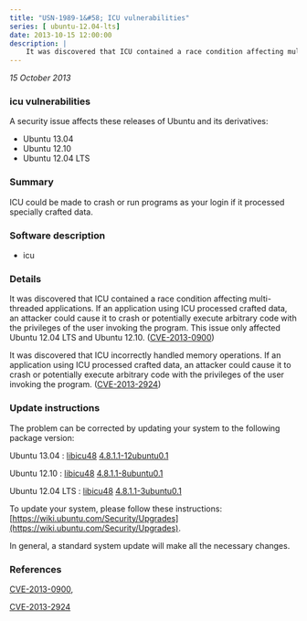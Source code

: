 ```yaml
---
title: "USN-1989-1&#58; ICU vulnerabilities"
series: [ ubuntu-12.04-lts]
date: 2013-10-15 12:00:00
description: |
    It was discovered that ICU contained a race condition affecting multi- threaded applications. If an application using ICU processed crafted data, an attacker could cause it to crash or potentially execute arbitrary code with the privileges of the user invoking the program. This issue only affected Ubuntu 12.04 LTS and Ubuntu 12.10. ([CVE-2013-0900](http://people.ubuntu.com/~ubuntu-security/cve/CVE-2013-0900))
--- 
```

 
 

*15 October 2013*

### icu vulnerabilities

A security issue affects these releases of Ubuntu and its derivatives:

* Ubuntu 13.04
* Ubuntu 12.10
* Ubuntu 12.04 LTS

### Summary

ICU could be made to crash or run programs as your login if it processed specially crafted data.

### Software description

* icu 

### Details

It was discovered that ICU contained a race condition affecting multi- threaded applications. If an application using ICU processed crafted data, an attacker could cause it to crash or potentially execute arbitrary code with the privileges of the user invoking the program. This issue only affected Ubuntu 12.04 LTS and Ubuntu 12.10. ([CVE-2013-0900](http://people.ubuntu.com/~ubuntu-security/cve/CVE-2013-0900))

It was discovered that ICU incorrectly handled memory operations. If an application using ICU processed crafted data, an attacker could cause it to crash or potentially execute arbitrary code with the privileges of the user invoking the program. ([CVE-2013-2924](http://people.ubuntu.com/~ubuntu-security/cve/CVE-2013-2924)) 

### Update instructions

The problem can be corrected by updating your system to the following package version:

Ubuntu 13.04
 : [libicu48](https://launchpad.net/ubuntu/+source/icu) <span> [4.8.1.1-12ubuntu0.1](https://launchpad.net/ubuntu/+source/icu/4.8.1.1-12ubuntu0.1) </span> 

Ubuntu 12.10
 : [libicu48](https://launchpad.net/ubuntu/+source/icu) <span> [4.8.1.1-8ubuntu0.1](https://launchpad.net/ubuntu/+source/icu/4.8.1.1-8ubuntu0.1) </span> 

Ubuntu 12.04 LTS
 : [libicu48](https://launchpad.net/ubuntu/+source/icu) <span> [4.8.1.1-3ubuntu0.1](https://launchpad.net/ubuntu/+source/icu/4.8.1.1-3ubuntu0.1) </span> 

To update your system, please follow these instructions: [https://wiki.ubuntu.com/Security/Upgrades](https://wiki.ubuntu.com/Security/Upgrades).

In general, a standard system update will make all the necessary changes. 

### References

 
 [CVE-2013-0900](http://people.ubuntu.com/~ubuntu-security/cve/CVE-2013-0900), 

 [CVE-2013-2924](http://people.ubuntu.com/~ubuntu-security/cve/CVE-2013-2924)
 

